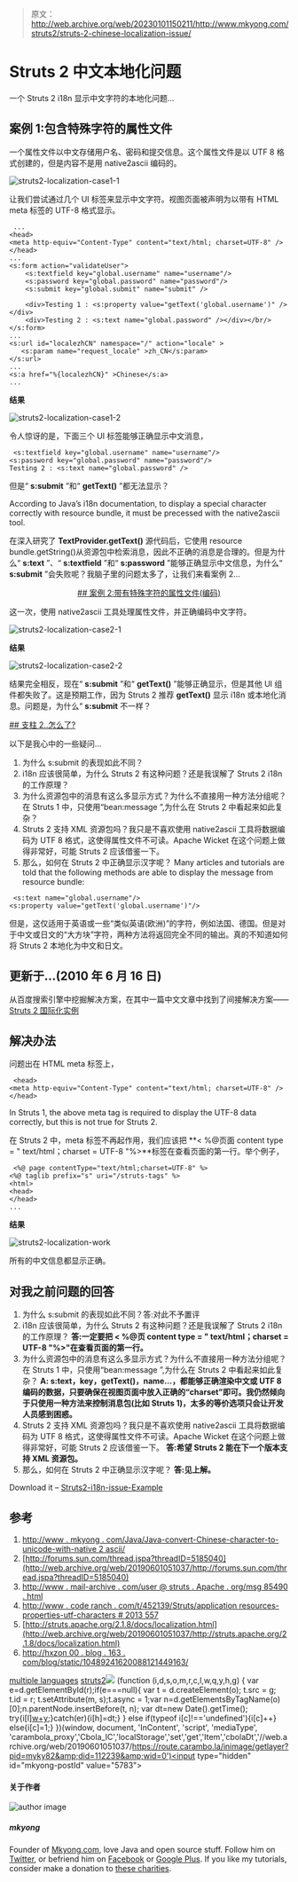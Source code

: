> 原文：<http://web.archive.org/web/20230101150211/http://www.mkyong.com/struts2/struts-2-chinese-localization-issue/>

# Struts 2 中文本地化问题

一个 Struts 2 i18n 显示中文字符的本地化问题…

## 案例 1:包含特殊字符的属性文件

一个属性文件以中文存储用户名、密码和提交信息。这个属性文件是以 UTF 8 格式创建的，但是内容不是用 native2ascii 编码的。

![struts2-localization-case1-1](img/7f76ae2e5993b98856643c46b628e107.png "struts2-localization-case1-1")

让我们尝试通过几个 UI 标签来显示中文字符。视图页面被声明为以带有 HTML meta 标签的 UTF-8 格式显示。

```
 ...
<head>
<meta http-equiv="Content-Type" content="text/html; charset=UTF-8" />
</head>
...
<s:form action="validateUser">
	<s:textfield key="global.username" name="username"/>
	<s:password key="global.password" name="password"/>	
	<s:submit key="global.submit" name="submit" />

	<div>Testing 1 : <s:property value="getText('global.username')" /></div>
	<div>Testing 2 : <s:text name="global.password" /></div></br/>
</s:form>
...
<s:url id="localezhCN" namespace="/" action="locale" >
   <s:param name="request_locale" >zh_CN</s:param>
</s:url>
...
<s:a href="%{localezhCN}" >Chinese</s:a>
... 
```

**结果**

![struts2-localization-case1-2](img/2db67eccaefd883076dcb73249be040c.png "struts2-localization-case1-2")

令人惊讶的是，下面三个 UI 标签能够正确显示中文消息，

```
 <s:textfield key="global.username" name="username"/>
<s:password key="global.password" name="password"/>	
Testing 2 : <s:text name="global.password" /> 
```

但是“ **s:submit** ”和“ **getText()** ”都无法显示？

According to Java’s i18n documentation, to display a special character correctly with resource bundle, it must be precessed with the native2ascii tool.

在深入研究了 **TextProvider.getText()** 源代码后，它使用 resource bundle.getString()从资源包中检索消息，因此不正确的消息是合理的。但是为什么“ **s:text** ”、“ **s:textfield** ”和“ **s:password** ”能够正确显示中文信息，为什么“ **s:submit** ”会失败呢？我脑子里的问题太多了，让我们来看案例 2…

 <ins class="adsbygoogle" style="display:block; text-align:center;" data-ad-format="fluid" data-ad-layout="in-article" data-ad-client="ca-pub-2836379775501347" data-ad-slot="6894224149">## 案例 2:带有特殊字符的属性文件(编码)

这一次，使用 native2ascii 工具处理属性文件，并正确编码中文字符。

![struts2-localization-case2-1](img/b2dd2233b5018f66e9576a6f0c3eb77b.png "struts2-localization-case2-1")

**结果**

![struts2-localization-case2-2](img/fbd480875449abe7ef554703af4a9a1a.png "struts2-localization-case2-2")

结果完全相反，现在“ **s:submit** ”和“ **getText()** ”能够正确显示，但是其他 UI 组件都失败了。这是预期工作，因为 Struts 2 推荐 **getText()** 显示 i18n 或本地化消息。问题是，为什么“ **s:submit** 不一样？

 <ins class="adsbygoogle" style="display:block" data-ad-client="ca-pub-2836379775501347" data-ad-slot="8821506761" data-ad-format="auto" data-ad-region="mkyongregion">## 支柱 2..怎么了?

以下是我心中的一些疑问…

1.  为什么 s:submit 的表现如此不同？
2.  i18n 应该很简单，为什么 Struts 2 有这种问题？还是我误解了 Struts 2 i18n 的工作原理？
3.  为什么资源包中的消息有这么多显示方式？为什么不直接用一种方法分组呢？在 Struts 1 中，只使用“bean:message ”,为什么在 Struts 2 中看起来如此复杂？
4.  Struts 2 支持 XML 资源包吗？我只是不喜欢使用 native2ascii 工具将数据编码为 UTF 8 格式，这使得属性文件不可读。Apache Wicket 在这个问题上做得非常好，可能 Struts 2 应该借鉴一下。
5.  那么，如何在 Struts 2 中正确显示汉字呢？</ins> Many articles and tutorials are told that the following methods are able to display the message from resource bundle:

```
 <s:text name="global.username"/>
<s:property value="getText('global.username')"/> 
```

但是，这仅适用于英语或一些“类似英语(欧洲)”的字符，例如法国、德国。但是对于中文或日文的“大方块”字符，两种方法将返回完全不同的输出。真的不知道如何将 Struts 2 本地化为中文和日文。

## 更新于…(2010 年 6 月 16 日)

从百度搜索引擎中挖掘解决方案，在其中一篇中文文章中找到了间接解决方案——[Struts 2 国际化实例](http://web.archive.org/web/20190601051037/http://hxzon00.blog.163.com/blog/static/10489241620088121449163/) 

## 解决办法

问题出在 HTML meta 标签上，

```
 <head>
<meta http-equiv="Content-Type" content="text/html; charset=UTF-8" />
</head> 
```

In Struts 1, the above meta tag is required to display the UTF-8 data correctly, but this is not true for Struts 2.

在 Struts 2 中，meta 标签不再起作用，我们应该把 **< %@页面 content type = " text/html；charset = UTF-8 "%>**标签在查看页面的第一行。举个例子，

```
 <%@ page contentType="text/html;charset=UTF-8" %>
<%@ taglib prefix="s" uri="/struts-tags" %>
<html>
<head>
</head>
... 
```

**结果**

![struts2-localization-work](img/4ec5d44a6d6dd4bea4ad16df2ef790dd.png "struts2-localization-work")

所有的中文信息都显示正确。

## 对我之前问题的回答

1.  为什么 s:submit 的表现如此不同？答:对此不予置评
2.  i18n 应该很简单，为什么 Struts 2 有这种问题？还是我误解了 Struts 2 i18n 的工作原理？
    **答:一定要把 **< %@页 content type = " text/html；charset = UTF-8 "%>**"在查看页面的第一行。**
3.  为什么资源包中的消息有这么多显示方式？为什么不直接用一种方法分组呢？在 Struts 1 中，只使用“bean:message ”,为什么在 Struts 2 中看起来如此复杂？
    **A: s:text，key，getText()，name…，都能够正确渲染中文或 UTF 8 编码的数据，只要确保在视图页面中放入正确的“charset”即可。我仍然倾向于只使用一种方法来控制消息包(比如 Struts 1)，太多的等价选项只会让开发人员感到困惑。**
4.  Struts 2 支持 XML 资源包吗？我只是不喜欢使用 native2ascii 工具将数据编码为 UTF 8 格式，这使得属性文件不可读。Apache Wicket 在这个问题上做得非常好，可能 Struts 2 应该借鉴一下。
    **答:希望 Struts 2 能在下一个版本支持 XML 资源包。**
5.  那么，如何在 Struts 2 中正确显示汉字呢？
    **答:见上解。**

Download it – [Struts2-i18n-issue-Example](http://web.archive.org/web/20190601051037/http://www.mkyong.com/wp-content/uploads/2010/06/Struts2-i18n-issue-Example.zip)

## 参考

1.  [http://www . mkyong . com/Java/Java-convert-Chinese-character-to-unicode-with-native 2 ascii/](http://web.archive.org/web/20190601051037/http://www.mkyong.com/java/java-convert-chinese-character-to-unicode-with-native2ascii/)
2.  [http://forums.sun.com/thread.jspa?threadID=5185040](http://web.archive.org/web/20190601051037/http://forums.sun.com/thread.jspa?threadID=5185040)
3.  [http://www . mail-archive . com/user @ struts . Apache . org/msg 85490 . html](http://web.archive.org/web/20190601051037/http://www.mail-archive.com/user@struts.apache.org/msg85490.html)
4.  [http://www . code ranch . com/t/452139/Struts/application resources-properties-utf-characters # 2013 557](http://web.archive.org/web/20190601051037/http://www.coderanch.com/t/452139/Struts/applicationresources-properties-utf-characters#2013557)
5.  [http://struts.apache.org/2.1.8/docs/localization.html](http://web.archive.org/web/20190601051037/http://struts.apache.org/2.1.8/docs/localization.html)
6.  [http://hxzon 00 . blog . 163 . com/blog/static/10489241620088121449163/](http://web.archive.org/web/20190601051037/http://hxzon00.blog.163.com/blog/static/10489241620088121449163/)

[multiple languages](http://web.archive.org/web/20190601051037/https://www.mkyong.com/tag/multiple-languages/) [struts2](http://web.archive.org/web/20190601051037/https://www.mkyong.com/tag/struts2/)</ins>![](img/ea021ce0a25a4c9eadce1be15b8da6de.png) (function (i,d,s,o,m,r,c,l,w,q,y,h,g) { var e=d.getElementById(r);if(e===null){ var t = d.createElement(o); t.src = g; t.id = r; t.setAttribute(m, s);t.async = 1;var n=d.getElementsByTagName(o)[0];n.parentNode.insertBefore(t, n); var dt=new Date().getTime(); try{i[l][w+y](h,i[l][q+y](h)+'&amp;'+dt);}catch(er){i[h]=dt;} } else if(typeof i[c]!=='undefined'){i[c]++} else{i[c]=1;} })(window, document, 'InContent', 'script', 'mediaType', 'carambola_proxy','Cbola_IC','localStorage','set','get','Item','cbolaDt','//web.archive.org/web/20190601051037/https://route.carambo.la/inimage/getlayer?pid=myky82&amp;did=112239&amp;wid=0')<input type="hidden" id="mkyong-postId" value="5783">

#### 关于作者

![author image](img/2242ffd15ef95635bcc150f2eb378698.png)

##### mkyong

Founder of [Mkyong.com](http://web.archive.org/web/20190601051037/http://mkyong.com/), love Java and open source stuff. Follow him on [Twitter](http://web.archive.org/web/20190601051037/https://twitter.com/mkyong), or befriend him on [Facebook](http://web.archive.org/web/20190601051037/http://www.facebook.com/java.tutorial) or [Google Plus](http://web.archive.org/web/20190601051037/https://plus.google.com/110948163568945735692?rel=author). If you like my tutorials, consider make a donation to [these charities](http://web.archive.org/web/20190601051037/http://www.mkyong.com/blog/donate-to-charity/).